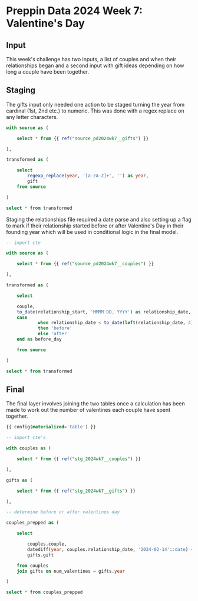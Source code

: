 # Preppin Data 2024 Week 7: Valentine's Day

## Input

This week's challenge has two inputs, a list of couples and when their relationships began and a second input with gift ideas depending on how long a couple have been together.

## Staging

The gifts input only needed one action to be staged turning the year from cardinal (1st, 2nd etc.) to numeric. This was done with a regex replace on any letter characters.

```sql
with source as (

    select * from {{ ref("source_pd2024wk7__gifts") }}

),

transformed as (

    select
        regexp_replace(year, '[a-zA-Z]+', '') as year,
        gift
    from source

)

select * from transformed
```

Staging the relationships file required a date parse and also setting up a flag to mark if their relationship started before or after Valentine's Day in their founding year which will be used in conditional logic in the final model.

```sql
-- import cte

with source as (

    select * from {{ ref("source_pd2024wk7__couples") }}

),

transformed as (

    select

    couple,
    to_date(relationship_start, 'MMMM DD, YYYY') as relationship_date,
    case
            when relationship_date < to_date(left(relationship_date, 4) || '-02-14')
            then 'before'
            else 'after'
    end as before_day

    from source

)

select * from transformed
```

## Final

The final layer involves joining the two tables once a calculation has been made to work out the number of valentines each couple have spent together.

```sql
{{ config(materialized='table') }}

-- import cte's

with couples as (

    select * from {{ ref("stg_2024wk7__couples") }}

),

gifts as (

    select * from {{ ref("stg_2024wk7__gifts") }}

),

-- determine before or after valentines day

couples_prepped as (

    select

        couples.couple,
        datediff(year, couples.relationship_date, '2024-02-14'::date) + case when before_day = 'before' then 1 else 0 end as num_valentines,
        gifts.gift

    from couples
    join gifts on num_valentines = gifts.year

)

select * from couples_prepped
```

